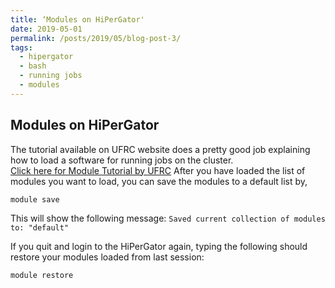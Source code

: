 ```yaml
---
title: ‘Modules on HiPerGator'
date: 2019-05-01
permalink: /posts/2019/05/blog-post-3/
tags:
  - hipergator
  - bash
  - running jobs
  - modules
---
```



Modules on HiPerGator
------ 
The tutorial available on UFRC website does a pretty good job explaining how to load a software for running jobs on the cluster.  
[Click here for Module Tutorial by UFRC](https://help.rc.ufl.edu/doc/Modules_Basic_Usage) 
After you have loaded the list of modules you want to load, you can save the modules to a default list by,

    module save
    
This will show the following message: 
`Saved current collection of modules to: "default"` 

If you quit and login to the HiPerGator again, typing the following should restore your modules loaded from last session:

    module restore 
    

